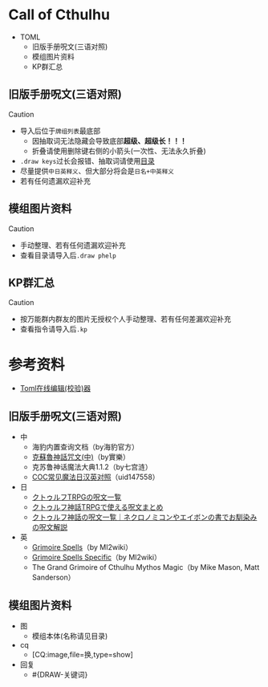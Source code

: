 # Call of Cthulhu

- TOML
    - 旧版手册呪文(三语对照)
    - 模组图片资料
    - KP群汇总

## 旧版手册呪文(三语对照)

> [!CAUTION]
> - 导入后位于`牌组列表`最底部
>   - 因抽取词无法隐藏会导致底部**超级、超级长！！！**
>   - 折叠请使用删除键右侧的小箭头(一次性、无法永久折叠)
> - `.draw keys`过长会报错、抽取词请使用[目录](https://github.com/errrr-er/alll/blob/main/call_of_cthulhu/magic/README.md)
> - 尽量提供`中日英释义`、但大部分将会是`日名+中英释义`
> - 若有任何遗漏欢迎补充

## 模组图片资料

> [!CAUTION]
> - 手动整理、若有任何遗漏欢迎补充
> - 查看目录请导入后`.draw phelp`

## KP群汇总

> [!CAUTION]
> - 按万能群内群友的图片无授权个人手动整理、若有任何差漏欢迎补充
> - 查看指令请导入后`.kp`

# 参考资料

- [Toml在线编辑(校验)器](https://www.bejson.com/validators/toml_editor/)

## 旧版手册呪文(三语对照)

- 中
    - 海豹内置查询文档（by海豹官方）
    - [克蘇魯神話咒文(中)](https://home.gamer.com.tw/creationDetail.php?sn=4140071)（by實樂）
    - 克苏鲁神话魔法大典1.1.2（by七宫涟）
    - [COC常见魔法日汉英对照](https://www.bilibili.com/opus/853115006210801681)（uid147558）
- 日
    - [クトゥルフTRPGの呪文一覧](https://trpg-yaruo.com/jyumon/)
    - [クトゥルフ神話TRPGで使える呪文まとめ](https://boardgame-blog.com/cthulhu-spell/)
    - [クトゥルフ神話の呪文一覧｜ネクロノミコンやエイボンの書でお馴染みの呪文解説](https://trpg-japan.com/call_of_cthulhu/coc-basic/cthulhu-mythos-spell-list/)
- 英
    - [Grimoire Spells](http://www.gubaba.org/mi2/wiki/index.php/Grimoire_Spells)（by MI2wiki）
    - [Grimoire Spells Specific](http://www.gubaba.org/mi2/wiki/index.php/Grimoire_Spells_Specific)（by MI2wiki）
    - The Grand Grimoire of Cthulhu Mythos Magic（by Mike Mason, Matt Sanderson）

## 模组图片资料
- 图
    - 模组本体(名称请见目录)
- cq
    - [CQ:image,file=换,type=show]
- 回复
    - #{DRAW-关键词}
